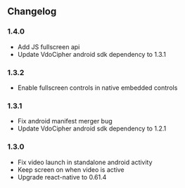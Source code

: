 ## Changelog

### 1.4.0
* Add JS fullscreen api
* Update VdoCipher android sdk dependency to 1.3.1

### 1.3.2
* Enable fullscreen controls in native embedded controls

### 1.3.1
* Fix android manifest merger bug
* Update VdoCipher android sdk dependency to 1.2.1

### 1.3.0
* Fix video launch in standalone android activity
* Keep screen on when video is active
* Upgrade react-native to 0.61.4
